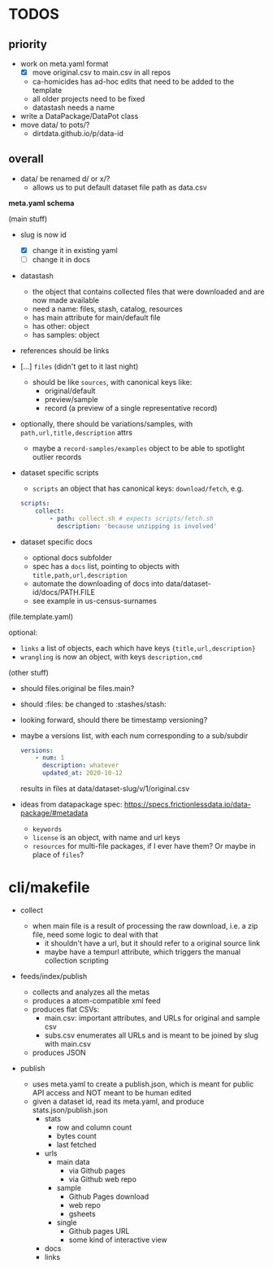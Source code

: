 # TODOS

## priority

- work on meta.yaml format
    - [x] move original.csv to main.csv in all repos

    - ca-homicides has ad-hoc edits that need to be added to the template
    - all older projects need to be fixed
    - datastash needs a name
- write a DataPackage/DataPot class
- move data/ to pots/?
    - dirtdata.github.io/p/data-id

## overall

- data/ be renamed d/ or x/?
    - allows us to put default dataset file path as data.csv


**meta.yaml schema**

(main stuff)
- slug is now id
    - [x] change it in existing yaml
    - [ ] change it in docs
- datastash
    - the object that contains collected files that were downloaded and are now made available
    - need a name: files, stash, catalog, resources
    - has main attribute for main/default file
    - has other: object
    - has samples: object

- references should be links

- [...] `files` (didn't get to it last night)
    - should be like `sources`, with canonical keys like:
        - original/default
        - preview/sample
        - record (a preview of a single representative record)

- optionally, there should be variations/samples, with `path,url,title,description` attrs
    - maybe a `record-samples/examples` object to be able to spotlight outlier records


- dataset specific scripts
    - `scripts` an object that has canonical keys: `download/fetch`, e.g.
    ```yaml
    scripts:
        collect:
            - path: collect.sh # expects scripts/fetch.sh
              description: 'because unzipping is involved'
    ```

- dataset specific docs
    - optional docs subfolder
    - spec has a `docs` list, pointing to objects with `title,path,url,description`
    - automate the downloading of docs into data/dataset-id/docs/PATH.FILE
    - see example in us-census-surnames

(file.template.yaml)

optional:
- `links` a list of objects, each which have keys `{title,url,description}`
- `wrangling` is now an object, with keys `description,cmd`



(other stuff)
- should files.original be files.main?
- should :files: be changed to :stashes/stash:
- looking forward, should there be timestamp versioning? 
- maybe a versions list, with each num corresponding to a sub/subdir

    ```yaml
    versions:
        - num: 1
          description: whatever
          updated_at: 2020-10-12
    ```
    results in files at data/dataset-slug/v/1/original.csv

- ideas from datapackage spec: https://specs.frictionlessdata.io/data-package/#metadata
    - `keywords`
    - `license` is an object, with name and url keys
    - `resources` for multi-file packages, if I ever have them? Or maybe in place of `files`?


# cli/makefile

- collect
    - when main file is a result of processing the raw download, i.e. a zip file, need
        some logic to deal with that
        - it shouldn't have a url, but it should refer to a original source link
        - maybe have a tempurl attribute, which triggers the manual collection scripting

- feeds/index/publish
    - collects and analyzes all the metas
    - produces a atom-compatible xml feed
    - produces flat CSVs:
        - main.csv: important attributes, and URLs for original and sample csv
        - subs.csv enumerates all URLs and is meant to be joined by slug with main.csv
    - produces JSON
-  publish
    - uses meta.yaml to create a publish.json, which is meant for public API access and NOT meant to be human edited
    - given a dataset id, read its meta.yaml, and produce stats.json/publish.json
        - stats
            - row and column count
            - bytes count
            - last fetched
        - urls
            - main data
                - via Github pages
                - via Github web repo
            - sample
                - Github Pages download
                - web repo
                - gsheets
            - single
                - Github pages URL
                - some kind of interactive view
        - docs
        - links

